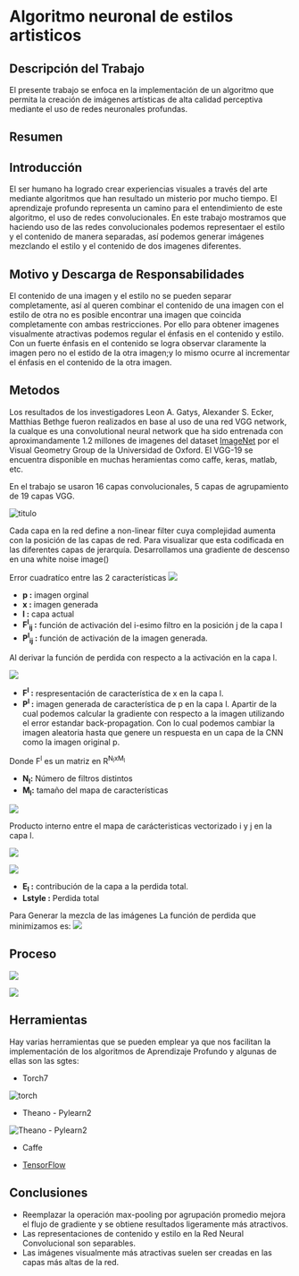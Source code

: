 # Algoritmo neuronal de estilos artisticos

## Descripción del Trabajo
El presente trabajo se enfoca en la implementación de un algoritmo que permita la creación de imágenes artísticas de alta calidad perceptiva mediante el uso de redes neuronales profundas.
## Resumen

## Introducción
El ser humano ha logrado crear experiencias visuales a través del arte mediante algoritmos que han resultado un misterio por mucho tiempo. El aprendizaje profundo representa un camino para el entendimiento de este algoritmo, el uso de redes convolucionales.
En este trabajo mostramos que haciendo uso de las redes convolucionales podemos representaer el estilo y el contenido de manera separadas, así podemos generar imágenes mezclando el estilo y el contenido de dos imagenes diferentes.
## Motivo y Descarga de Responsabilidades
El contenido de una imagen y el estilo no se pueden separar completamente, así al queren combinar el contenido de una imagen con el estilo de otra no es posible encontrar una imagen que coincida completamente con ambas restricciones. Por ello para obtener imagenes visualmente atractivas podemos regular el énfasis en el contenido y estilo. Con un fuerte énfasis en el contenido se logra observar claramente la imagen pero no el estido de la otra imagen;y lo mismo ocurre al incrementar el énfasis en el contenido de la otra imagen.

## Metodos
Los resultados de los investigadores Leon A. Gatys, Alexander S. Ecker,  Matthias Bethge fueron realizados en base al uso de una red VGG network, la cualque es una convolutional neural network que ha sido entrenada con aproximandamente 1.2 millones de imagenes del dataset [ImageNet](http://image-net.org/index) por el Visual Geometry Group de la Universidad de Oxford.
El VGG-19 se encuentra disponible en muchas heramientas como caffe, keras, matlab, etc.

En el trabajo se usaron 16 capas convolucionales, 5 capas de agrupamiento de 19 capas VGG.

![](https://image.slidesharecdn.com/adl1103-161027023044/95/applied-deep-learning-1103-convolutional-neural-networks-60-638.jpg?cb=1479405398 "titulo")

Cada capa en la red define a non-linear filter cuya complejidad aumenta con la posición de las capas de red.
Para visualizar que esta codificada en las diferentes capas de jerarquía. Desarrollamos una gradiente de descenso en una white noise image()

Error cuadratíco entre las 2 características
![](https://github.com/Visot/TeoriaAlgoritmica/blob/master/ima/ima1.png?raw=true)
 - **p :**  imagen orginal
 - **x :**  imagen generada
 - **l :**  capa actual
 - **F<sup>l</sup><sub>ij</sub> :** función de activación del i-esimo filtro en la posición j de la capa l
 - **P<sup>l</sup><sub>ij</sub> :** función de activación de la imagen generada.



Al derivar la función de perdida con respecto a la activación en la capa l.

![](https://github.com/Visot/TeoriaAlgoritmica/blob/master/ima/ima2.png?raw=true)

- **F<sup>l</sup> :** respresentación de característica de x en la capa l.
- **P<sup>l</sup> :** imagen generada de característica de p en la capa l.
Apartir de la cual podemos calcular la gradiente con respecto  a la imagen utilizando el error estandar back-propagation. Con lo cual podemos cambiar la imagen aleatoria hasta que genere un respuesta en un capa de la CNN como la imagen original p.

Donde F<sup>l</sup> es un matriz en R<sup>N<sub>l</sub>xM<sub>l</sub></sup>
- **N<sub>l</sub>:** Número de filtros distintos
- **M<sub>l</sub>:** tamaño del mapa de características



![](https://github.com/Visot/TeoriaAlgoritmica/blob/master/ima/ima7.png?raw=true)




Producto interno entre el mapa de carácteristicas vectorizado i y j en la capa l.

![](https://github.com/Visot/TeoriaAlgoritmica/blob/master/ima/ima3.png?raw=true)



![](https://github.com/Visot/TeoriaAlgoritmica/blob/master/ima/ima4.png?raw=true)

-  **E<sub>l</sub> :** contribución de la capa a la perdida total.
-  **Lstyle :** Perdida total



Para Generar la mezcla de las imágenes
La función de perdida que minimizamos es:
![](https://github.com/Visot/TeoriaAlgoritmica/blob/master/ima/ima6.png?raw=true)

## Proceso

![](https://github.com/Visot/TeoriaAlgoritmica/blob/master/ima/ima10.png?raw=true)

![](https://github.com/Visot/TeoriaAlgoritmica/blob/master/ima/ima11.png?raw=true)



## Herramientas
Hay varias herramientas que se pueden emplear ya que nos facilitan la implementación de los algoritmos de Aprendizaje Profundo y algunas de ellas son las sgtes:

- Torch7

![torch](imag/torch7.png)

- Theano - Pylearn2

![Theano - Pylearn2](imag/theano-pylearn.png)

- Caffe

- [TensorFlow](https://github.com/TeamFives/NeuralArtisticStyle/blob/master/Cuaderno/NeuralArtisticStyle.ipynb)
	

## Conclusiones
- Reemplazar la operación max-pooling por agrupación promedio mejora el flujo de gradiente y se obtiene resultados ligeramente más atractivos.
- Las representaciones de contenido y estilo en la Red Neural Convolucional son separables.
- Las imágenes visualmente más atractivas suelen ser creadas en las capas más altas de la red.
